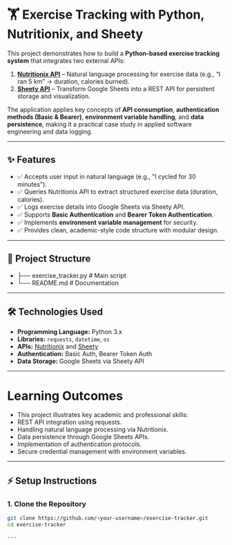 # 🏋️ Exercise Tracking with Python, Nutritionix, and Sheety

This project demonstrates how to build a **Python-based exercise tracking system** that integrates two external APIs:

1. **[Nutritionix API](https://developer.nutritionix.com/)** – Natural language processing for exercise data (e.g., “I ran 5 km” → duration, calories burned).  
2. **[Sheety API](https://sheety.co/)** – Transform Google Sheets into a REST API for persistent storage and visualization.  

The application applies key concepts of **API consumption**, **authentication methods (Basic & Bearer)**, **environment variable handling**, and **data persistence**, making it a practical case study in applied software engineering and data logging.

---

## ✨ Features

- ✅ Accepts user input in natural language (e.g., "I cycled for 30 minutes").  
- ✅ Queries Nutritionix API to extract structured exercise data (duration, calories).  
- ✅ Logs exercise details into Google Sheets via Sheety API.  
- ✅ Supports **Basic Authentication** and **Bearer Token Authentication**.  
- ✅ Implements **environment variable management** for security.  
- ✅ Provides clean, academic-style code structure with modular design.

---

## 📂 Project Structure

- ├── exercise_tracker.py # Main script
- └── README.md # Documentation
---


## 🛠️ Technologies Used

- **Programming Language:** Python 3.x  
- **Libraries:** `requests`, `datetime`, `os`  
- **APIs:** [Nutritionix](https://developer.nutritionix.com/) and [Sheety](https://sheety.co/)  
- **Authentication:** Basic Auth, Bearer Token Auth  
- **Data Storage:** Google Sheets via Sheety API  

---
# Learning Outcomes
- This project illustrates key academic and professional skills:
- REST API integration using requests.
- Handling natural language processing via Nutritionix.
- Data persistence through Google Sheets APIs.
- Implementation of authentication protocols.
- Secure credential management with environment variables.
 --- 
## ⚡ Setup Instructions

### 1. Clone the Repository
```bash
git clone https://github.com/<your-username>/exercise-tracker.git
cd exercise-tracker

---



